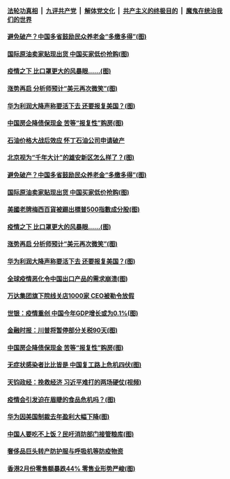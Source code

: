 ####  [法轮功真相](../../../../basic/blob/master/README.md?t=04022330) &nbsp;|&nbsp; [九评共产党](../../../../9ping.md/blob/master/README.md?t=04022330) &nbsp;|&nbsp; [解体党文化](../../../../jtdwh.md/blob/master/README.md?t=04022330)  &nbsp;|&nbsp; [共产主义的终极目的](../../../../gczydzjmd.md/blob/master/README.md?t=04022330) &nbsp;|&nbsp; [魔鬼在统治我们的世界](../../../../mgztzwmdsj.md/blob/master/README.md?t=04022330) 

#### [避免破产？中国多省鼓励民众养老金“多缴多得”(图)](../pages/p5/928387.md?t=04022330) 

#### [国际原油卖家贴现出货 中国买家低价抢购(图)](../pages/p5/928371.md?t=04022330) 

#### [疫情之下 比口罩更大的风暴眼……(图)](../pages/p5/928331.md?t=04022330) 

#### [涨势再启 分析师预计“美元再次微笑”(图)](../pages/p5/928302.md?t=04022330) 

#### [华为利润大降声称要活下去 还要报复美国？(图)](../pages/p5/928296.md?t=04022330) 

#### [中国房企降债保现金 苦等“报复性”购房(图)](../pages/p5/928281.md?t=04022330) 

#### [石油价格大战后效应 怀丁石油公司申请破产](../pages/p5/928398.md?t=04022330) 

#### [北京视为“千年大计”的雄安新区怎么样了？(图)](../pages/p5/928395.md?t=04022330) 

#### [避免破产？中国多省鼓励民众养老金“多缴多得”(图)](../pages/p5/928387.md?t=04022330) 

#### [国际原油卖家贴现出货 中国买家低价抢购(图)](../pages/p5/928371.md?t=04022330) 

#### [美國老牌梅西百貨被踢出標普500指數成分股(图)](../pages/p5/928339.md?t=04022330) 

#### [疫情之下 比口罩更大的风暴眼……(图)](../pages/p5/928331.md?t=04022330) 

#### [涨势再启 分析师预计“美元再次微笑”(图)](../pages/p5/928302.md?t=04022330) 

#### [华为利润大降声称要活下去 还要报复美国？(图)](../pages/p5/928296.md?t=04022330) 

#### [全球疫情恶化令中国出口产品的需求崩溃(图)](../pages/p5/928325.md?t=04022330) 

#### [万达集团旗下院线关店1000家 CEO被勒令放假](../pages/p5/928313.md?t=04022330) 

#### [世银：疫情重创 中国今年GDP增长或为0.1%(图)](../pages/p5/928304.md?t=04022330) 

#### [金融时报：川普将暂停部分关税90天(图)](../pages/p5/928303.md?t=04022330) 

#### [中国房企降债保现金 苦等“报复性”购房(图)](../pages/p5/928281.md?t=04022330) 

#### [无症状感染者比比皆是 中国复工路上危机四伏(图)](../pages/p5/928277.md?t=04022330) 

#### [天钧政经：挽救经济 习近平难打的两场硬仗(视频)](../pages/p5/928193.md?t=04022330) 

#### [疫情会引发迫在眉睫的食品危机吗？(图)](../pages/p5/928235.md?t=04022330) 

#### [华为因美国制裁去年盈利大幅下降(图)](../pages/p5/928232.md?t=04022330) 

#### [中国人要吃不上饭？民吁消防部门接管粮库(图)](../pages/p5/928183.md?t=04022330) 

#### [奢侈品巨头转产防护服与呼吸机等防疫物资](../pages/p5/928204.md?t=04022330) 

#### [香港2月份零售额暴跌44% 零售业形势严峻(图)](../pages/p5/928163.md?t=04022330) 

